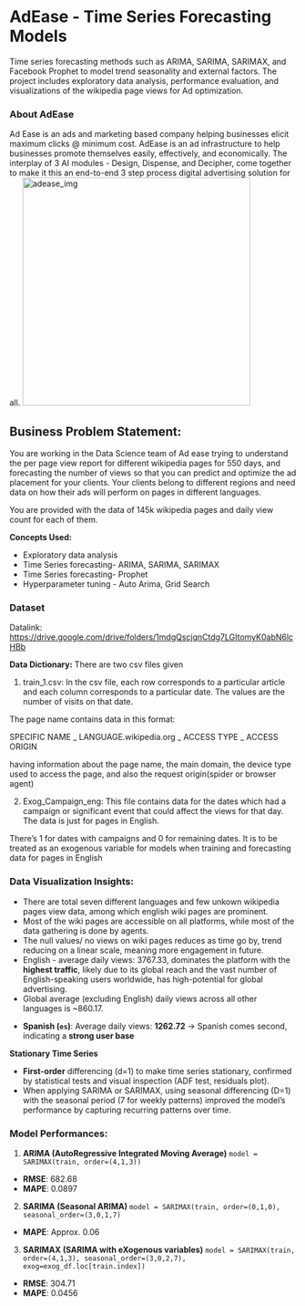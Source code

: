 # AdEase - Time Series Forecasting Models
Time series forecasting methods such as ARIMA, SARIMA, SARIMAX, and Facebook Prophet to model trend seasonality and external factors. The project includes exploratory data analysis, performance evaluation, and visualizations of the wikipedia page views for Ad optimization.

### **About AdEase**
Ad Ease is an ads and marketing based company helping businesses elicit maximum clicks @ minimum cost. AdEase is an ad infrastructure to help businesses promote themselves easily, effectively, and economically. The interplay of 3 AI modules - Design, Dispense, and Decipher, come together to make it this an end-to-end 3 step process digital advertising solution for all.
<img src="https://encrypted-tbn0.gstatic.com/images?q=tbn:ANd9GcTSGGqB27Li3IFoh_JIwopSTnnJmbzPz_a6lQ&s" alt="adease_img" width="400"/>

## Business Problem Statement:
You are working in the Data Science team of Ad ease trying to understand the per page view report for different wikipedia pages for 550 days, and forecasting the number of views so that you can predict and optimize the ad placement for your clients. Your clients belong to different regions and need data on how their ads will perform on pages in different languages.

You are provided with the data of 145k wikipedia pages and daily view count for each of them.

**Concepts Used:**

- Exploratory data analysis
- Time Series forecasting- ARIMA, SARIMA, SARIMAX
- Time Series forecasting- Prophet
- Hyperparameter tuning - Auto Arima, Grid Search

### Dataset

Datalink: https://drive.google.com/drive/folders/1mdgQscjqnCtdg7LGItomyK0abN6lcHBb


**Data Dictionary:**
There are two csv files given
1. train_1.csv: In the csv file, each row corresponds to a particular article and each column corresponds to a particular date. The values are the number of visits on that date.

  The page name contains data in this format:

  SPECIFIC NAME _ LANGUAGE.wikipedia.org _ ACCESS TYPE _ ACCESS ORIGIN

  having information about the page name, the main domain, the device type used to access the page, and also the request origin(spider or browser agent)

2. Exog_Campaign_eng: This file contains data for the dates which had a campaign or significant event that could affect the views for that day. The data is just for pages in English.

  There’s 1 for dates with campaigns and 0 for remaining dates. It is to be treated as an exogenous variable for models when training and forecasting data for pages in English 

### Data Visualization Insights:
 - There are total seven different languages and few unkown wikipedia pages view data, among which english wiki pages are prominent.
 - Most of the wiki pages are accessible on all platforms, while most of the data gathering is done by agents.
 - The null values/ no views on wiki pages reduces as time go by, trend reducing on a linear scale, meaning more engagement in future.
 - English - average daily views: 3767.33,  dominates the platform with the **highest traffic**, likely due to its global reach and the vast number of English-speaking users worldwide, has high-potential for global advertising.
 - Global average (excluding English) daily views across all other languages is ~860.17.

  * **Spanish (`es`)**: Average daily views: **1262.72**
    → Spanish comes second, indicating a **strong user base**

**Stationary Time Series** 
- **First-order** differencing (d=1) to make time series stationary, confirmed by statistical tests and visual inspection (ADF test, residuals plot).
- When applying SARIMA or SARIMAX, using seasonal differencing (D=1) with the  seasonal period (7 for weekly patterns) improved the model’s performance by capturing recurring patterns over time.

### Model Performances:
1. **ARIMA (AutoRegressive Integrated Moving Average)**
`model = SARIMAX(train, order=(4,1,3))`
  * **RMSE**: 682.68
  * **MAPE**: 0.0897

2. **SARIMA (Seasonal ARIMA)**
`model = SARIMAX(train, order=(0,1,0), seasonal_order=(3,0,1,7)`
  * **MAPE**: Approx. 0.06

3. **SARIMAX (SARIMA with eXogenous variables)**
  `model = SARIMAX(train, order=(4,1,3), seasonal_order=(3,0,2,7), exog=exog_df.loc[train.index])`
  * **RMSE**: 304.71
  * **MAPE**: 0.0456
